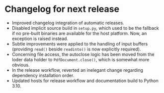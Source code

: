 <!-- SPDX-FileCopyrightText: 2022 geisserml <geisserml@gmail.com> -->
<!-- SPDX-License-Identifier: CC-BY-4.0 -->

# Changelog for next release

- Improved changelog integration of automatic releases.
- Disabled implicit source build in `setup.py`, which used to be the fallback if no pre-built binaries
  are available for the host platform. Now, an exception is raised instead.
- Subtle improvements were applied to the handling of input buffers (providing `read()` beside `readinto()` is now explicitly required).
- Concerning file access, the autoclose logic has been moved from the loder data holder to `PdfDocument.close()`, which is somewhat more obvious.
- In the release workflow, reverted an inelegant change regarding dependency installation order.
- Updated hosts for release workflow and documentation build to Python 3.10.
